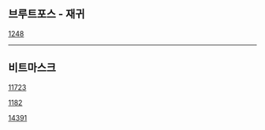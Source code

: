 ## 브루트포스 - 재귀

[1248](https://www.acmicpc.net/problem/1248)

---

## 비트마스크

[11723](https://www.acmicpc.net/problem/11723)

[1182](https://www.acmicpc.net/problem/1182)

[14391](https://www.acmicpc.net/problem/14391)
